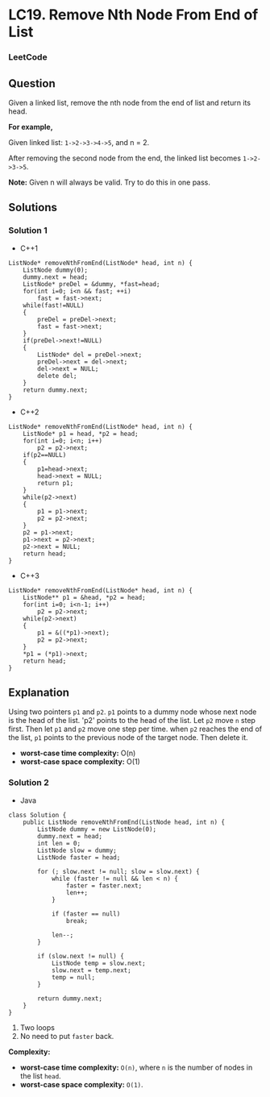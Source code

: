 # LC19. Remove Nth Node From End of List

### LeetCode

## Question

Given a linked list, remove the nth node from the end of list and return its head.

**For example,**

Given linked list: `1->2->3->4->5`, and n = 2.

After removing the second node from the end, the linked list becomes `1->2->3->5`.

**Note:** Given n will always be valid. Try to do this in one pass.

## Solutions

### Solution 1

* C++1
```
ListNode* removeNthFromEnd(ListNode* head, int n) {
    ListNode dummy(0);
    dummy.next = head;
    ListNode* preDel = &dummy, *fast=head;
    for(int i=0; i<n && fast; ++i)
        fast = fast->next;
    while(fast!=NULL)
    {
        preDel = preDel->next;
        fast = fast->next;
    }
    if(preDel->next!=NULL)
    {
        ListNode* del = preDel->next;
        preDel->next = del->next;
        del->next = NULL;
        delete del;
    }
    return dummy.next;
}
```

* C++2
```
ListNode* removeNthFromEnd(ListNode* head, int n) {
    ListNode* p1 = head, *p2 = head;
    for(int i=0; i<n; i++)
        p2 = p2->next;
    if(p2==NULL)
    {
        p1=head->next;
        head->next = NULL;
        return p1;
    }
    while(p2->next)
    {
        p1 = p1->next;
        p2 = p2->next;
    }
    p2 = p1->next;
    p1->next = p2->next;
    p2->next = NULL;
    return head;
}
```

* C++3
```
ListNode* removeNthFromEnd(ListNode* head, int n) {
    ListNode** p1 = &head, *p2 = head;
    for(int i=0; i<n-1; i++)
        p2 = p2->next;
    while(p2->next)
    {
        p1 = &((*p1)->next);
        p2 = p2->next;
    }
    *p1 = (*p1)->next;
    return head;
}
```

## Explanation

Using two pointers `p1` and `p2`. `p1` points to a dummy node whose next node is the head of the list. 'p2' points to the head of the list. Let `p2` move `n` step first. Then let `p1` and `p2` move one step per time. when `p2` reaches the end of the list, `p1` points to the previous node of the target node. Then delete it.

* **worst-case time complexity:** O(n)
* **worst-case space complexity:** O(1)

### Solution 2

* Java
```
class Solution {
    public ListNode removeNthFromEnd(ListNode head, int n) {
        ListNode dummy = new ListNode(0);
        dummy.next = head;
        int len = 0;
        ListNode slow = dummy;
        ListNode faster = head;
        
        for (; slow.next != null; slow = slow.next) {
            while (faster != null && len < n) {
                faster = faster.next;
                len++;
            }
            
            if (faster == null)
                break;
            
            len--;
        }
        
        if (slow.next != null) {
            ListNode temp = slow.next;
            slow.next = temp.next;
            temp = null;
        }
        
        return dummy.next;
    }
}
```

1. Two loops
2. No need to put `faster` back.

**Complexity:**

* **worst-case time complexity:** `O(n)`, where `n` is the number of nodes in the list `head`.
* **worst-case space complexity:** `O(1)`.
